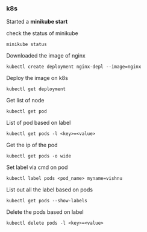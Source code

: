### k8s

Started a **minikube start**

check the status of minikube
```
minikube status
```

Downloaded the image of nginx

```
kubectl create deployment nginx-depl --image=nginx
```

Deploy the image on k8s
```
kubectl get deployment
```

Get list of node 
```
kubectl get pod
```
List of pod based on label
```
kubectl get pods -l <key>=<value>
```

Get the ip of the pod
```
kubectl get pods -o wide
```

Set label via cmd on pod
```
kubectl label pods <pod_name> myname=vishnu
```

List out all the label based on pods
```
kubectl get pods --show-labels
```

Delete the pods based on label
```
kubectl delete pods -l <key>=<value>
```
